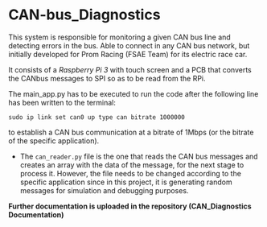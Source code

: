 # CAN-bus_Diagnostics
This system is responsible for monitoring a given CAN bus line and detecting errors in the bus.
Able to connect in any CAN bus network, but initially developed for Prom Racing (FSAE Team) for its electric race car. 

It consists of a *Raspberry Pi 3* with touch screen and a PCB that converts the CANbus messages to SPI so as to be read from the RPi.

The main_app.py has to be executed to run the code after the following line has been written to the terminal:

```sudo ip link set can0 up type can bitrate 1000000```

to establish a CAN bus communication at a bitrate of 1Mbps (or the bitrate of the specific application).

* The ```can_reader.py``` file is the one that reads the CAN bus messages and creates an array with the data of the message, for the next stage to process it.
  However, the file needs to be changed according to the specific application since in this project, it is generating random messages for simulation and debugging purposes.

**Further documentation is uploaded in the repository (CAN_Diagnostics Documentation)**
